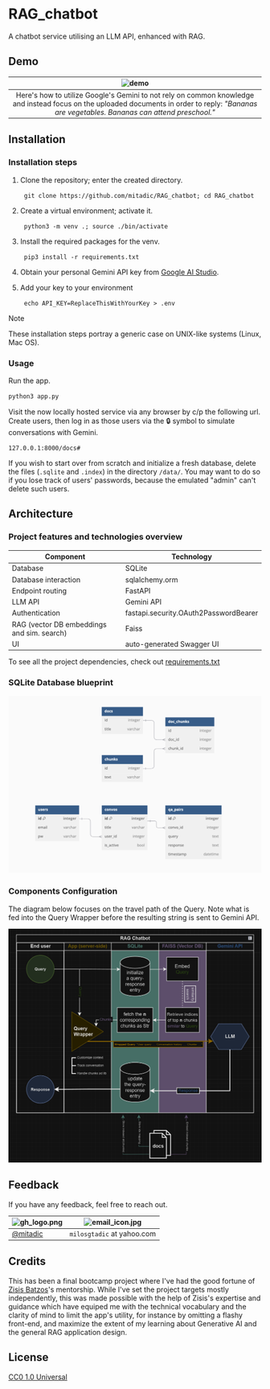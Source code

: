 # RAG_chatbot
A chatbot service utilising an LLM API, enhanced with RAG.
## Demo

| ![demo](/assets/demo.gif) |
|:--------------:|
| Here's how to utilize Google's Gemini to not rely on common knowledge and instead focus on the uploaded documents in order to reply: *"Bananas are vegetables. Bananas can attend preschool."* |

## Installation

### Installation steps

1. Clone the repository; enter the created directory.

        git clone https://github.com/mitadic/RAG_chatbot; cd RAG_chatbot

2. Create a virtual environment; activate it.

        python3 -m venv .; source ./bin/activate

3. Install the required packages for the venv.

        pip3 install -r requirements.txt

4. Obtain your personal Gemini API key from [Google AI Studio](https://aistudio.google.com/app/apikey).

5. Add your key to your environment

        echo API_KEY=ReplaceThisWithYourKey > .env

> [!NOTE]
> These installation steps portray a generic case on UNIX-like systems (Linux, Mac OS).

### Usage

Run the app.
```bash
python3 app.py
```

Visit the now locally hosted service via any browser by c/p the following url. Create users, then log in as those users via the 🔒 symbol to simulate conversations with Gemini.
```
127.0.0.1:8000/docs#
```

If you wish to start over from scratch and initialize a fresh database, delete the files (`.sqlite` and `.index`) in the directory `/data/`. You may want to do so if you lose track of users' passwords, because the emulated "admin" can't delete such users.

## Architecture

### Project features and technologies overview
| Component | Technology |
| --------- | ---------- |
Database | SQLite
Database interaction | sqlalchemy.orm
Endpoint routing | FastAPI
LLM API | Gemini API
Authentication | fastapi.security.OAuth2PasswordBearer
RAG (vector DB embeddings and sim. search) | Faiss
UI | auto-generated Swagger UI

To see all the project dependencies, check out [requirements.txt](/requirements.txt)

### SQLite Database blueprint
![image](/assets/db_design_blueprint.png)

### Components Configuration
The diagram below focuses on the travel path of the Query. Note what is fed into the Query Wrapper before the resulting string is sent to Gemini API.

![image](/assets/query_traversal_diagram.png)

## Feedback

If you have any feedback, feel free to reach out.

| <img src="https://github.githubassets.com/assets/GitHub-Mark-ea2971cee799.png" alt="gh_logo.png" width="15" height="15"/> | <img src="https://cdn3.iconfinder.com/data/icons/web-ui-3/128/Mail-2-512.png" alt="email_icon.jpg" width="15" height="15"/> |
| ------------------------------------------------------------------------------------------------------------------------- | --------------------------------------------------------------------------------------------------------------------------- |
| [@mitadic](github.com/mitadic)                                                                                  | `milosgtadic` at yahoo.com                                                                                                       |

## Credits
This has been a final bootcamp project where I've had the good fortune of [Zisis Batzos](github.com/zisismp4)'s mentorship. While I've set the project targets mostly independently, this was made possible with the help of Zisis's expertise and guidance which have equiped me with the technical vocabulary and the clarity of mind to limit the app's utility, for instance by omitting a flashy front-end, and maximize the extent of my learning about Generative AI and the general RAG application design.

## License

[CC0 1.0 Universal](/LICENSE)
